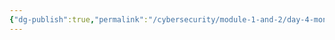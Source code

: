 ```yaml
---
{"dg-publish":true,"permalink":"/cybersecurity/module-1-and-2/day-4-monday/","created":"2025-02-13T16:08:55.791+05:30","updated":"2025-02-20T20:21:00.773+05:30"}
---
```


